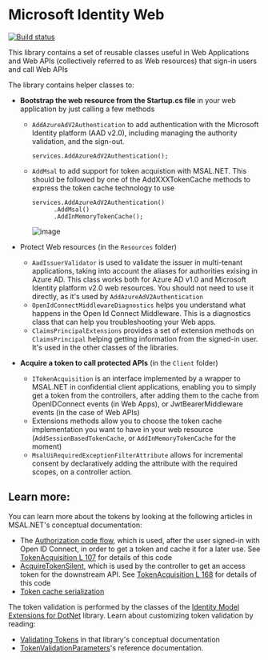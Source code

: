 # Microsoft Identity Web

[![Build status](https://identitydivision.visualstudio.com/IDDP/_apis/build/status/AAD%20Samples/.NET%20client%20samples/ASP.NET%20Core%20Web%20App%20tutorial)](https://identitydivision.visualstudio.com/IDDP/_build/latest?definitionId=819)

This library contains a set of reusable classes useful in Web Applications and Web APIs (collectively referred to as Web resources) that sign-in users and call Web APIs

The library contains helper classes to:

- **Bootstrap the web resource from the Startup.cs file** in your web application by just calling a few methods
  - `AddAzureAdV2Authentication` to add authentication with the Microsoft Identity platform (AAD v2.0), including managing the authority validation, and the sign-out.
  
    ```CSharp
    services.AddAzureAdV2Authentication();
    ```    
    
  - `AddMsal` to add support for token acquistion with MSAL.NET. This should be followed by one of the AddXXXTokenCache methods to express the token cache technology to use
  
      ```CSharp
    services.AddAzureAdV2Authentication() 
            .AddMsal()
            .AddInMemoryTokenCache();
    ```    
  
    ![image](https://user-images.githubusercontent.com/13203188/53899064-a100ab80-4039-11e9-8869-fa9cffcd345a.png)
  
- Protect Web resources (in the `Resources` folder)
  - `AadIssuerValidator` is used to validate the issuer in multi-tenant applications, taking into account the aliases for authorities exising in Azure AD. This class works both for Azure AD v1.0 and Microsoft Identity platform v2.0 web resources. You should not need to use it directly, as it's used by `AddAzureAdV2Authentication`
  - `OpenIdConnectMiddlewareDiagnostics` helps you understand what happens in the Open Id Connect Middleware. This is a diagnostics class that can help you troubleshooting your Web apps.
  - `ClaimsPrincipalExtensions` provides a set of extension methods on `ClaimsPrincipal` helping getting information from the signed-in user. It's used in the other classes of the libraries.

- **Acquire a token to call protected APIs** (in the `Client` folder)
  -  `ITokenAcquisition` is an interface implemented by a wrapper to MSAL.NET in confidential client applications, enabling you to simply get a token from the controllers, after adding them to the cache from OpenIDConnect events (in Web Apps), or JwtBearerMiddleware events (in the case of Web APIs)
  - Extensions methods allow you to choose the token cache implementation you want to have in your web resource (`AddSessionBasedTokenCache`, or `AddInMemoryTokenCache` for the moment)
  - `MsalUiRequiredExceptionFilterAttribute` allows for incremental consent by declaratively adding the attribute with the required scopes, on a controller action.
  
## Learn more:
You can learn more about the tokens by looking at the following articles in MSAL.NET's conceptual documentation:

- The [Authorization code flow](https://aka.ms/msal-net-authorization-code), which is used, after the user signed-in with Open ID Connect, in order to get a token and cache it for a later use. See [TokenAcquisition L 107](https://github.com/Azure-Samples/active-directory-aspnetcore-webapp-openidconnect-v2/blob/f99e913cc032e16c59b748241111e97108e87918/Extensions/TokenAcquisition.cs#L107) for details of this code
- [AcquireTokenSilent](https://aka.ms/msal-net-acquiretokensilent ), which is used by the controller to get an access token for the downstream API. See [TokenAcquisition L 168](https://github.com/Azure-Samples/active-directory-aspnetcore-webapp-openidconnect-v2/blob/f99e913cc032e16c59b748241111e97108e87918/Extensions/TokenAcquisition.cs#L168) for details of this code
- [Token cache serialization](msal-net-token-cache-serialization)


The token validation is performed by the classes of the [Identity Model Extensions for DotNet](https://github.com/AzureAD/azure-activedirectory-identitymodel-extensions-for-dotnet) library. Learn about customizing
token validation by reading:

- [Validating Tokens](https://github.com/AzureAD/azure-activedirectory-identitymodel-extensions-for-dotnet/wiki/ValidatingTokens) in that library's conceptual documentation
- [TokenValidationParameters](https://docs.microsoft.com/en-us/dotnet/api/microsoft.identitymodel.tokens.tokenvalidationparameters?view=azure-dotnet)'s reference documentation.
